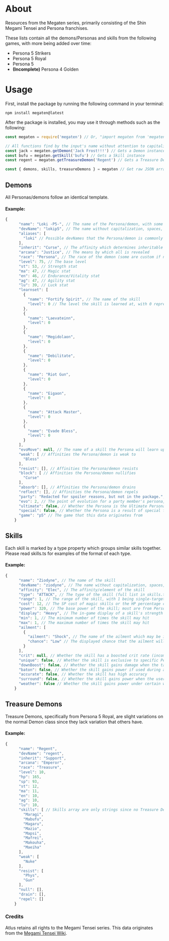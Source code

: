 # About
Resources from the Megaten series, primarily consisting of the Shin Megami Tensei and Persona franchises.

These lists contain all the demons/Personas and skills from the following games, with more being added over time:
* Persona 5 Strikers
* Persona 5 Royal
* Persona 5
* **(Incomplete)** Persona 4 Golden

# Usage
First, install the package by running the following command in your terminal:
```
npm install megaten@latest
```

After the package is installed, you may use it through methods such as the following:
```javascript
const megaten = require('megaten') // Or, "import megaten from 'megaten'" in es6

// All functions find by the input's name without attention to capitalization, spaces, punctuation, etc.
const jack = megaten.getDemon('Jack Frost!!!') // Gets a Demon instance
const bufu = megaten.getSkill('bufu') // Gets a Skill instance
const regent = megaten.getTreasureDemon('Regent') // Gets a Treasure Demon instance

const { demons, skills, treasureDemons } = megaten // Get raw JSON arrays of the respective data
```

## Demons
All Personas/demons follow an identical template.

#### Example:
```javascript
{
      "name": "Loki -P5-", // The name of the Persona/demon, with some being named after unique variants in specific games
      "devName": "lokip5", // The name without capitalization, spaces, punctuation, accents, etc.
      "aliases": [
        "loki" // Possible devNames that the Persona/demon is commonly referred to
      ],
      "inherit": "Curse", // The affinity which determines inheritable skills
      "arcana": "Justice", // The means by which all is revealed
      "race": "Persona", // The race of the demon (some are custom if no prior SMT appearances)
      "level": 75, // The base level
      "st": 53, // Strength stat
      "ma": 47, // Magic stat
      "en": 46, // Endurance/Vitality stat
      "ag": 47, // Agility stat
      "lu": 39, // Luck stat
      "learnset": [
        {
          "name": "Fortify Spirit", // The name of the skill
          "level": 0 // The level the skill is learned at, with 0 representing innate
        },
        {
          "name": "Laevateinn",
          "level": 0
        },
        {
          "name": "Megidolaon",
          "level": 0
        },
        {
          "name": "Debilitate",
          "level": 0
        },
        {
          "name": "Riot Gun",
          "level": 0
        },
        {
          "name": "Eigaon",
          "level": 0
        },
        {
          "name": "Attack Master",
          "level": 0
        },
        {
          "name": "Evade Bless",
          "level": 0
        }
      ],
      "evoMove": null, // The name of a skill the Persona will learn upon evolving, or null if none
      "weak": [ // Affinities the Persona/demon is weak to
        "Bless"
      ],
      "resist": [], // Affinities the Persona/demon resists
      "block": [ // Affinities the Persona/demon nullifies
        "Curse"
      ],
      "absorb": [], // Affinities the Persona/demon drains
      "reflect": [], // Affinities the Persona/demon repels
      "party": "Redacted for spoiler reasons, but not in the package.", // The name of the party member who the Persona belongs to, or null if non-party
      "evo": 2, // The point of evolution for a party member's persona, with 1 being base, 2 being second awakening, and 3 being third awakening (or null if non-party)
      "ultimate": false, // Whether the Persona is the Ultimate Persona of its arcana in the game this data is based on
      "special": false, // Whether the Persona is a result of special fusions (incomplete)
      "game": "p5" // The game that this data originates from
    }
```

## Skills
Each skill is marked by a type property which groups similar skills together.  Please read skills.ts for examples of the format of each type.

#### Example:
```javascript
{
      "name": "Ziodyne", // The name of the skill
      "devName": "ziodyne", // The name without capitalization, spaces, punctuation, accents, etc.
      "affinity": "Elec", // The affinity/element of the skill
      "type": "ATTACK", // The type of the skill (full list in skills.ts)
      "range": 1, // The range of the skill, with 1 being single-target and 0 being party-wide
      "cost": 12, // The SP cost of magic skills or the HP percentage cost of physical skills
      "power": 320, // The base power of the skill; most are from Persona 4 Golden, with other skills' damage being assumed based off comparisons with known skills
      "display": "Heavy", // The in-game display of a skill's strength
      "min": 1, // The minimum number of times the skill may hit
      "max": 1, // The maximum number of times the skill may hit
      "ailment": [
        {
          "ailment": "Shock", // The name of the ailment which may be inflicted
          "chance": "Low" // The displayed chance that the ailment will be inflicted
        }
      ],
      "crit": null, // Whether the skill has a boosted crit rate (incomplete)
      "unique": false, // Whether the skill is exclusive to specific Personas/demons who learn it
      "downBoost": false, // Whether the skill gains damage when the target is down
      "baton": false, // Whether the skill gains power if used during a baton pass
      "accurate": false, // Whether the skill has high accuracy
      "surround": false, // Whether the skill gains power when the user is surrounded
      "weather": false // Whether the skill gains power under certain weather conditions
    }
```

## Treasure Demons
Treasure Demons, specifically from Persona 5 Royal, are slight variations on the normal Demon class since they lack variation that others have.

#### Example:
```javascript
{
      "name": "Regent",
      "devName": "regent",
      "inherit": "Support",
      "arcana": "Emperor",
      "race": "Treasure",
      "level": 10,
      "hp": 165,
      "sp": 93,
      "st": 12,
      "ma": 11,
      "en": 10,
      "ag": 10,
      "lu": 10,
      "skills": [ // Skills array are only strings since no Treasure Demon learns skills naturally
        "Maragi",
        "Mabufu",
        "Magaru",
        "Mazio",
        "Mapsi",
        "Mafrei",
        "Makouha",
        "Maeiha"
      ],
      "weak": [
        "Nuke"
      ],
      "resist": [
        "Phys",
        "Gun"
      ],
      "null": [],
      "drain": [],
      "repel": []
    }
```

### Credits
Atlus retains all rights to the Megami Tensei series.  This data originates from the [Megami Tensei Wiki](https://megamitensei.fandom.com/wiki/Megami_Tensei_Wiki).
